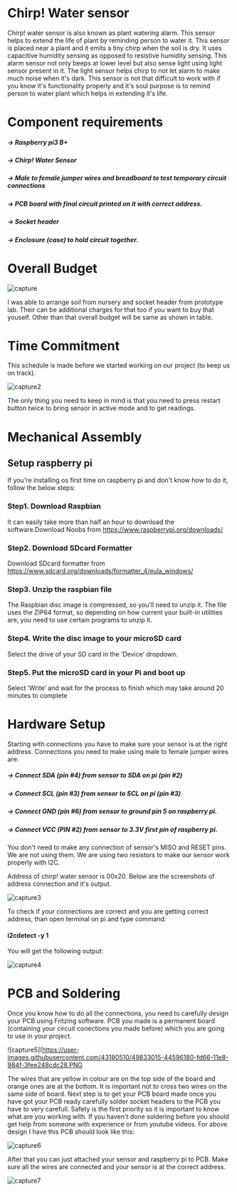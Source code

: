 # Chirp! Water sensor

Chirp! water sensor is also known as plant watering alarm. This sensor helps to extend the life of plant by reminding person to water it.  This sensor is placed near a plant and it emits a tiny chirp when the soil is dry. It uses capacitive humidity sensing as opposed to resistive humidity sensing. This alarm sensor not only beeps at lower level but also sense light using light sensor present in it. The light sensor helps chirp to not let alarm to make much noise when it's dark. This sensor is not that difficult to work with if you know it's functionality properly and it's soul purpose is to remind person to water plant which helps in extending it's life.

# Component requirements

##### -> Raspberry pi3 B+
##### -> Chirp! Water Sensor
##### -> Male to female jumper wires and breadboard to test temporary circuit connections
##### -> PCB board with final circuit printed on it with correct address.
##### -> Socket header
##### -> Enclosure (case) to hold circuit together.


# Overall Budget

![capture](https://user-images.githubusercontent.com/43180510/49830888-74056b00-fd60-11e8-93dd-53d7ad498b5c.PNG)

I was able to arrange soil from nursery and socket header from prototype lab. Their can be additional charges for that too if you want to buy that youself. Other than that overall budget will be same as shown in table.

# Time Commitment

This schedule is made before we started working on our project (to keep us on track).

![capture2](https://user-images.githubusercontent.com/43180510/49831279-7caa7100-fd61-11e8-84f4-4baeed8bc161.PNG)

The only thing you need to keep in mind is that you need to press restart button twice to bring sensor in active mode and to get readings.

# Mechanical Assembly

## Setup raspberry pi
If you're installing os  first time on raspberry pi and don't know how to do it, follow the below steps:

### Step1. Download Raspbian
It can easily take more than half an hour to download the software.Download Noobs from https://www.raspberrypi.org/downloads/

### Step2. Download SDcard Formatter
Download SDcard formatter from https://www.sdcard.org/downloads/formatter_4/eula_windows/

### Step3. Unzip the raspbian file
The Raspbian disc image is compressed, so you’ll need to unzip it. The file uses the ZIP64 format, so depending on how current your built-in utilities are, you need to use certain programs to unzip it.

### Step4. Write the disc image to your microSD card
Select the drive of your SD card in the ‘Device’ dropdown.

### Step5. Put the microSD card in your Pi and boot up
Select ‘Write’ and wait for the process to finish which may take around 20 minutes to complete

# Hardware Setup
Starting with connections you have to make sure your sensor is at the right address. Connections you need to make using male to female jumper wires are:

##### -> Connect SDA (pin #4) from sensor to SDA on pi (pin #2)
##### -> Connect SCL (pin #3) from sensor to SCL on pi (pin #3)
##### -> Connect GND (pin #6) from sensor to ground pin 5 on raspberry pi.
##### -> Connect VCC (PIN #2) from sensor to 3.3V first pin of raspberry pi.

You don't need to make any connection of sensor's MISO and RESET pins. We are not using them. We are using two resistors to make our sensor work properly with I2C.


Address of chirp! water sensor is 00x20. Below are the screenshots of address connection and it's output.

![capture3](https://user-images.githubusercontent.com/43180510/49832216-09eec500-fd64-11e8-8926-fbe4158946cc.PNG)

To check if your connections are correct and you are getting correct address, than open terminal on pi and type command: 
#### i2cdetect -y 1

You will get the following output:

![capture4](https://user-images.githubusercontent.com/43180510/49832232-107d3c80-fd64-11e8-952c-4b40d1df1ea6.PNG)

# PCB and Soldering
Once you know how to do all the connections, you need to carefully design your PCB using Fritzing software. PCB you made is a permanent board (containing your circuit conections you made before) which you are going to use in your project.

![capture5](https://user-images.githubusercontent.com/43180510/49833015-44596180-fd66-11e8-984f-3fee248cdc28.PNG

The wires that are yellow in colour are on the top side of the board and orange ones are at the bottom. It is important not to cross two wires on the same side of board. Next step is to get your PCB board made once you have got your PCB ready carefully solder socket headers to the PCB you have to very carefull. Safety is the first priority so it is important to know what are you working with. If you haven't done soldering before you should get help from someone with experience or from youtube videos. For above design I have this PCB should look like this:

![capture6](https://user-images.githubusercontent.com/43180510/49833175-b9c53200-fd66-11e8-841a-4eab15cc589d.PNG)

After that you can just attached your sensor and raspberry pi to PCB. Make sure all the wires are connected and your sensor is at the correct address.

![capture7](https://user-images.githubusercontent.com/43180510/49833218-d6fa0080-fd66-11e8-8a28-e1ab9fa1e660.PNG)
